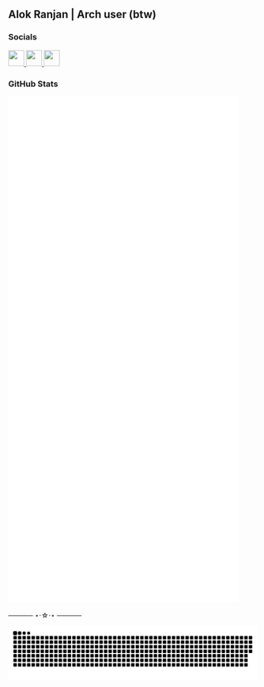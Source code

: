 <h2 align="left">Alok Ranjan | Arch user (btw)</h2>

### Socials

<p align="left"> 
  <!-- GitHub -->
  <a href="https://www.github.com/ryu-ryuk" target="_blank" rel="noreferrer"> 
    <picture> 
      <source media="(prefers-color-scheme: dark)" srcset="https://raw.githubusercontent.com/danielcranney/readme-generator/main/public/icons/socials/github-dark.svg" /> 
      <source media="(prefers-color-scheme: light)" srcset="https://raw.githubusercontent.com/danielcranney/readme-generator/main/public/icons/socials/github.svg" /> 
      <img src="https://raw.githubusercontent.com/danielcranney/readme-generator/main/public/icons/socials/github.svg" width="32" height="32" /> 
    </picture> 
  </a> 

  <a href="https://www.x.com/ryu1033658" target="_blank" rel="noreferrer"> 
    <picture> 
      <source media="(prefers-color-scheme: dark)" srcset="https://raw.githubusercontent.com/danielcranney/readme-generator/main/public/icons/socials/twitter-dark.svg" /> 
      <source media="(prefers-color-scheme: light)" srcset="https://raw.githubusercontent.com/danielcranney/readme-generator/main/public/icons/socials/twitter.svg" /> 
      <img src="https://raw.githubusercontent.com/danielcranney/readme-generator/main/public/icons/socials/twitter.svg" width="32" height="32" /> 
    </picture> 
  </a>

  
  <a href="https://www.linkedin.com/in/ryulore" target="_blank" rel="noreferrer"> 
    <picture> 
      <source media="(prefers-color-scheme: dark)" srcset="https://raw.githubusercontent.com/danielcranney/readme-generator/main/public/icons/socials/linkedin-dark.svg" /> 
      <source media="(prefers-color-scheme: light)" srcset="https://raw.githubusercontent.com/danielcranney/readme-generator/main/public/icons/socials/linkedin.svg" /> 
      <img src="https://raw.githubusercontent.com/danielcranney/readme-generator/main/public/icons/socials/linkedin.svg" width="32" height="32" /> 
    </picture> 
  </a> 
  
 
### GitHub Stats

<p align="left"><img src="https://raw.githubusercontent.com/ryu-ryuk/ryu-ryuk/main/github-metrics.svg" /></p>

───── ⋆⋅☆⋅⋆ ─────

<picture>
  <source media="(prefers-color-scheme: dark)" srcset="https://raw.githubusercontent.com/ryu-ryuk/ryu-ryuk/output/github-snake-dark.svg" />
  <source media="(prefers-color-scheme: light)" srcset="https://raw.githubusercontent.com/ryu-ryuk/ryu-ryuk/output/github-snake.svg" />
  <img alt="github-snake" src="https://raw.githubusercontent.com/ryu-ryuk/ryu-ryuk/output/github-snake.svg" />
</picture>

